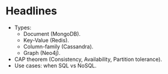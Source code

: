 # Headlines
- Types:
    - Document (MongoDB).
    - Key-Value (Redis).
    - Column-family (Cassandra).
    - Graph (Neo4j).
- CAP theorem (Consistency, Availability, Partition tolerance).
- Use cases: when SQL vs NoSQL.
